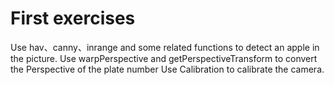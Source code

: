 # First exercises
Use hav、canny、inrange and some related functions to detect an apple in the picture. 
Use warpPerspective and getPerspectiveTransform to convert the Perspective of the plate number
Use Calibration to calibrate the camera.
